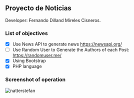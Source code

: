 ## Proyecto de Noticias
Developer: Fernando Dilland Mireles Cisneros.

### List of objectives
- [x] Use News API to generate news https://newsapi.org/ 
- [ ] Use Random User to Generate the Authors of each Post: https://randomuser.me/
- [x] Using Bootstrap 
- [x] PHP language

### Screenshot of operation
![natterstefan](https://res.cloudinary.com/dxgwcpdom/image/upload/v1623223350/GitHub/fm_y6xlzk.png)
